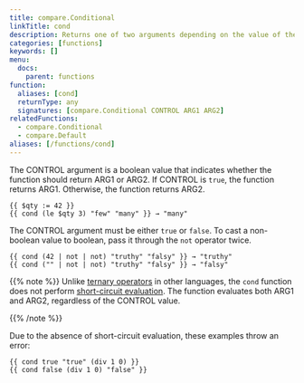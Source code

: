 ```yaml
---
title: compare.Conditional
linkTitle: cond
description: Returns one of two arguments depending on the value of the control argument.
categories: [functions]
keywords: []
menu:
  docs:
    parent: functions
function:
  aliases: [cond]
  returnType: any
  signatures: [compare.Conditional CONTROL ARG1 ARG2]
relatedFunctions:
  - compare.Conditional
  - compare.Default
aliases: [/functions/cond]
---
```


The CONTROL argument is a boolean value that indicates whether the function should return ARG1 or ARG2. If CONTROL is `true`, the function returns ARG1. Otherwise, the function returns ARG2.

```go-html-template
{{ $qty := 42 }}
{{ cond (le $qty 3) "few" "many" }} → "many"
```

The CONTROL argument must be either `true` or `false`. To cast a non-boolean value to boolean, pass it through the `not` operator twice.

```go-html-template
{{ cond (42 | not | not) "truthy" "falsy" }} → "truthy"
{{ cond ("" | not | not) "truthy" "falsy" }} → "falsy"
```

{{% note %}}
Unlike [ternary operators] in other languages, the `cond` function does not perform [short-circuit evaluation]. The function evaluates both ARG1 and ARG2, regardless of the CONTROL value.

[short-circuit evaluation]: https://en.wikipedia.org/wiki/Short-circuit_evaluation
[ternary operators]: https://en.wikipedia.org/wiki/Ternary_conditional_operator
{{% /note %}}


Due to the absence of short-circuit evaluation, these examples throw an error:

```go-html-template
{{ cond true "true" (div 1 0) }}
{{ cond false (div 1 0) "false" }}
```
